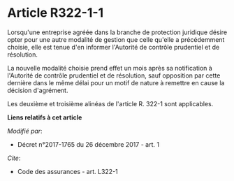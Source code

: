 # Article R322-1-1

Lorsqu'une entreprise agréée dans la branche de protection juridique désire opter pour une autre modalité de gestion que
celle qu'elle a précédemment choisie, elle est tenue d'en informer l'Autorité de contrôle prudentiel et de résolution.

La nouvelle modalité choisie prend effet un mois après sa notification à l'Autorité de contrôle prudentiel et de résolution,
sauf opposition par cette dernière dans le même délai pour un motif de nature à remettre en cause la décision d'agrément.

Les deuxième et troisième alinéas de l'article R. 322-1 sont applicables.

**Liens relatifs à cet article**

_Modifié par_:

  - Décret n°2017-1765 du 26 décembre 2017 - art. 1

_Cite_:

  - Code des assurances - art. L322-1
